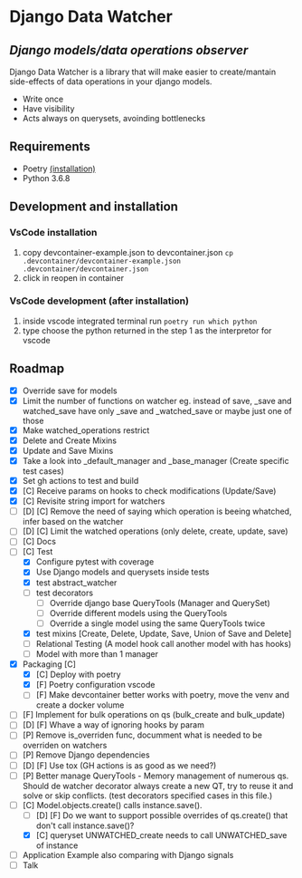 # Django Data Watcher

## _Django models/data operations observer_

Django Data Watcher is a library that will make easier to create/mantain side-effects of data operations in your django models.

-   Write once
-   Have visibility
-   Acts always on querysets, avoinding bottlenecks

## Requirements

-   Poetry [(installation)](https://python-poetry.org/docs/#installation)
-   Python 3.6.8

## Development and installation

### VsCode installation

1. copy devcontainer-example.json to devcontainer.json `cp .devcontainer/devcontainer-example.json .devcontainer/devcontainer.json`
2. click in reopen in container

### VsCode development (after installation)

1. inside vscode integrated terminal run `poetry run which python`
2. type choose the python returned in the step 1 as the interpretor for vscode

## Roadmap

-   [x] Override save for models
-   [x] Limit the number of functions on watcher eg. instead of save, \_save and watched_save have only \_save and \_watched_save or maybe just one of those
-   [x] Make watched_operations restrict
-   [x] Delete and Create Mixins
-   [x] Update and Save Mixins
-   [x] Take a look into \_default_manager and \_base_manager (Create specific test cases)
-   [x] Set gh actions to test and build
-   [x] [C] Receive params on hooks to check modifications (Update/Save)
-   [x] [C] Revisite string import for watchers
-   [ ] [D] [C] Remove the need of saying which operation is beeing whatched, infer based on the watcher
-   [ ] [D] [C] Limit the watched operations (only delete, create, update, save)
-   [ ] [C] Docs
-   [ ] [C] Test
    -   [x] Configure pytest with coverage
    -   [x] Use Django models and querysets inside tests
    -   [x] test abstract_watcher
    -   [ ] test decorators
        -   [ ] Override django base QueryTools (Manager and QuerySet)
        -   [ ] Override different models using the QueryTools
        -   [ ] Override a single model using the same QueryTools twice
    -   [x] test mixins [Create, Delete, Update, Save, Union of Save and Delete]
    -   [ ] Relational Testing (A model hook call another model with has hooks)
    -   [ ] Model with more than 1 manager
-   [x] Packaging [C]
    -   [x] [C] Deploy with poetry
    -   [x] [F] Poetry configuration vscode
    -   [ ] [F] Make devcontainer better works with poetry, move the venv and create a docker volume
-   [ ] [F] Implement for bulk operations on qs (bulk_create and bulk_update)
-   [ ] [D] [F] Whave a way of ignoring hooks by param
-   [ ] [P] Remove is_overriden func, documment what is needed to be overriden on watchers
-   [ ] [P] Remove Django dependencies
-   [ ] [D] [F] Use tox (GH actions is as good as we need?)
-   [ ] [P] Better manage QueryTools - Memory management of numerous qs. Should de watcher decorator always create a new QT, try to reuse it and solve or skip conflicts. (test decorators specified cases in this file.)
-   [ ] [C] Model.objects.create() calls instance.save().
    -   [ ] [D] [F] Do we want to support possible overrides of qs.create() that don't call instance.save()?
    -   [x] [C] queryset UNWATCHED_create needs to call UNWATCHED_save of instance
-   [ ] Application Example also comparing with Django signals
-   [ ] Talk
